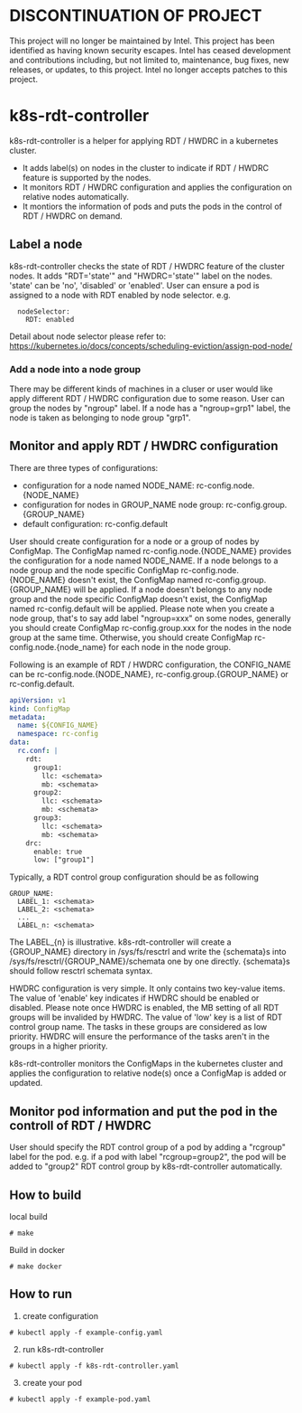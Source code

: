 # DISCONTINUATION OF PROJECT #
This project will no longer be maintained by Intel.
This project has been identified as having known security escapes.
Intel has ceased development and contributions including, but not limited to, maintenance, bug fixes, new releases, or updates, to this project.
Intel no longer accepts patches to this project.
# k8s-rdt-controller

k8s-rdt-controller is a helper for applying RDT / HWDRC in a kubernetes cluster.

-  It adds label(s) on nodes in the cluster to indicate if RDT / HWDRC feature is supported by the nodes.
-  It monitors RDT / HWDRC configuration and applies the configuration on relative nodes automatically.
-  It montiors the information of pods and puts the pods in the control of  RDT / HWDRC on demand.

## Label a node

k8s-rdt-controller checks the state of RDT / HWDRC feature of the cluster nodes. It adds "RDT='state'" and "HWDRC='state'" label on the nodes. 'state' can be 'no', 'disabled' or 'enabled'. User can ensure a pod is assigned to a node with RDT enabled by node selector. e.g.
```
  nodeSelector:
    RDT: enabled
```

Detail about node selector please refer to: https://kubernetes.io/docs/concepts/scheduling-eviction/assign-pod-node/

### Add a node into a node group

There may be different kinds of machines in a cluser or user would like apply different RDT / HWDRC configuration due to some reason. User can group the nodes by "ngroup" label. If a node has a "ngroup=grp1" label, the node is taken as belonging to node group "grp1".

## Monitor and apply RDT / HWDRC configuration

There are three types of configurations:

-  configuration for a node named NODE_NAME: rc-config.node.{NODE_NAME}
-  configuration for nodes in GROUP_NAME node group: rc-config.group.{GROUP_NAME}
-  default configuration: rc-config.default

User should create configuration for a node or a group of nodes by ConfigMap. The ConfigMap named rc-config.node.{NODE_NAME} provides the configuration for a node named NODE_NAME. If a node belongs to a node group and the node specific ConfigMap rc-config.node.{NODE_NAME} doesn't exist, the ConfigMap named rc-config.group.{GROUP_NAME} will be applied. If a node doesn't belongs to any node group and the node specific ConfigMap doesn't exist, the ConfigMap named rc-config.default will be applied. Please note when you create a node group, that's to say add label "ngroup=xxx" on some nodes, generally you should create ConfigMap rc-config.group.xxx for the nodes in the node group at the same time. Otherwise, you should create ConfigMap rc-config.node.{node_name} for each node in the node group.

Following is an example of RDT / HWDRC configuration, the CONFIG_NAME can be rc-config.node.{NODE_NAME}, rc-config.group.{GROUP_NAME} or rc-config.default. 

```yaml
apiVersion: v1
kind: ConfigMap
metadata:
  name: ${CONFIG_NAME}
  namespace: rc-config 
data:
  rc.conf: |
    rdt:
      group1:
        llc: <schemata>
        mb: <schemata>
      group2:
        llc: <schemata>
        mb: <schemata>
      group3:
        llc: <schemata>
        mb: <schemata>
    drc:
      enable: true
      low: ["group1"]
```

Typically, a RDT control group configuration should be as following

```
GROUP_NAME:
  LABEL_1: <schemata>
  LABEL_2: <schemata>
  ...
  LABEL_n: <schemata>
```

The LABEL_{n} is illustrative. k8s-rdt-controller will create a {GROUP_NAME} directory in /sys/fs/resctrl and write the {schemata}s into /sys/fs/resctrl/{GROUP_NAME}/schemata one by one directly. {schemata}s should follow resctrl schemata syntax.

HWDRC configuration is very simple. It only contains two key-value items. The value of 'enable' key indicates if HWDRC should be enabled or disabled. Please note once HWDRC is enabled, the MB setting of all RDT groups will be invalided by HWDRC. The value of 'low' key is a list of RDT control group name. The tasks in these groups are considered as low priority. HWDRC will ensure the performance of the tasks aren't in the groups in a higher priority.

k8s-rdt-controller monitors the ConfigMaps in the kubernetes cluster and applies the configuration to relative node(s) once a ConfigMap is added or updated.

##  Monitor pod information and put the pod in the controll of RDT / HWDRC

User should specify the RDT control group of a pod by adding a "rcgroup" label for the pod. e.g. if a pod with label "rcgroup=group2", the pod will be added to "group2" RDT control group by k8s-rdt-controller automatically.

## How to build

local build

```
# make
```

Build in docker

```
# make docker
```

## How to run

  1. create configuration
```
# kubectl apply -f example-config.yaml
```

  2. run k8s-rdt-controller

```
# kubectl apply -f k8s-rdt-controller.yaml
```

  3. create your pod
```
# kubectl apply -f example-pod.yaml
```
